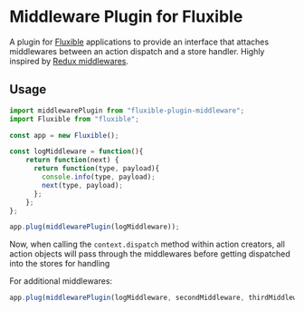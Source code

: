 # Middleware Plugin for Fluxible

A plugin for [Fluxible](https://github.com/yahoo/fluxible) applications to provide an interface that attaches middlewares between an action dispatch and a store handler. Highly inspired by [Redux middlewares](https://rackt.github.io/redux/docs/advanced/Middleware.html).

## Usage

```js
import middlewarePlugin from "fluxible-plugin-middleware";
import Fluxible from "fluxible";

const app = new Fluxible();

const logMiddleware = function(){
    return function(next) {
      return function(type, payload){
        console.info(type, payload);
        next(type, payload);
      };
    };
};

app.plug(middlewarePlugin(logMiddleware));
```

Now, when calling the `context.dispatch` method within action creators, all action objects will pass through the middlewares before getting dispatched into the stores for handling

For additional middlewares:

```js
app.plug(middlewarePlugin(logMiddleware, secondMiddleware, thirdMiddleware));
```